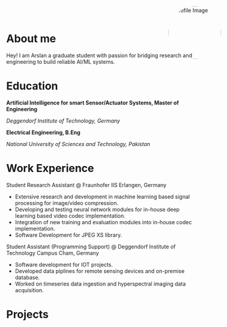 <div style="position: absolute; top: 20px; right: 160px;">
  <img src="/assets/imgs/CV_Image2.png" alt="Profile Image" align="right" width="140" height= "140" style="border-radius: 50%;">
</div>

# About me
Hey! I am Arslan a graduate student with passion for bridging research and engineering to build reliable AI/ML systems.

# Education
**Artificial Intelligence for smart Sensor/Actuator Systems, Master of Engineering**

_Deggendorf Institute of Technology, Germany_

**Electrical Engineering, B.Eng**

_National University of Sciences and Technology, Pakistan_

# Work Experience
Student Research Assistant @ Fraunhofer IIS Erlangen, Germany 
- Extensive research and development in machine learning based signal processing for image/video compression.
- Developing and testing neural network modules for in-house deep learning based video codec implementation.
- Integration of new training and evaluation modules into in-house codec implementation.
- Software Development for JPEG XS library.

Student Assistant (Programming Support) @ Deggendorf Institute of Technology Campus Cham, Germany
- Software development for IOT projects.
- Developed data piplines for remote sensing devices and on-premise database.
- Worked on timeseries data ingestion and hyperspectral imaging data acquisition.
  
# Projects

